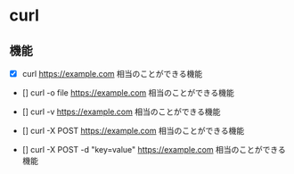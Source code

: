 # curl
 ## 機能
 - [x] curl https://example.com 相当のことができる機能
 - [] curl -o file https://example.com 相当のことができる機能
 - [] curl -v  https://example.com 相当のことができる機能

 - [] curl -X POST https://example.com 相当のことができる機能
 - [] curl -X POST -d "key=value" https://example.com 相当のことができる機能
